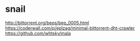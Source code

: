# snail
http://bittorrent.org/beps/bep_0005.html <br/>
https://coderwall.com/p/eplzag/minimal-bittorrent-dht-crawler <br/>
https://github.com/whtsky/mala
